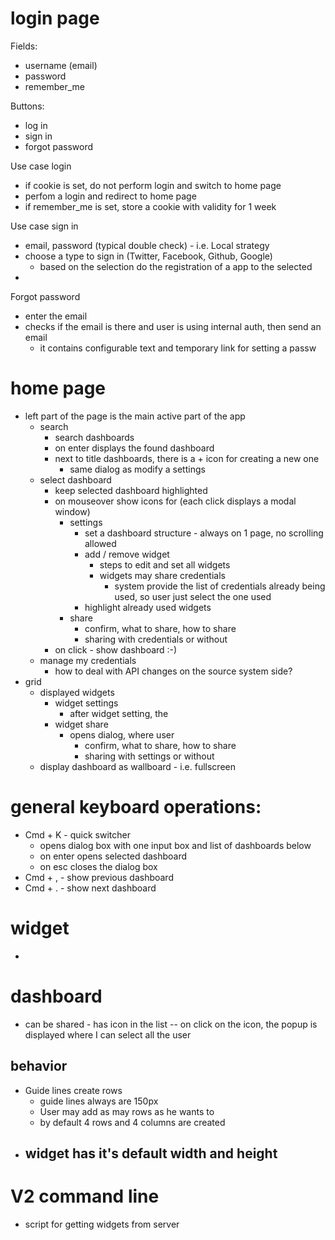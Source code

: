 # login page

Fields:
- username (email)
- password
- remember_me

Buttons:
- log in
- sign in
- forgot password

Use case login
- if cookie is set, do not perform login and switch to home page
- perfom a login and redirect to home page
- if remember_me is set, store a cookie with validity for 1 week

Use case sign in
- email, password (typical double check) - i.e. Local strategy
- choose a type to sign in (Twitter, Facebook, Github, Google)
	- based on the selection do the registration of a app to the selected 
- 

Forgot password
- enter the email
- checks if the email is there and user is using internal auth, then send an email
	- it contains configurable text and temporary link for setting a passw


# home page

- left part of the page is the main active part of the app
	- search
		- search dashboards
		- on enter displays the found dashboard
		- next to title dashboards, there is a + icon for creating a new one
			- same dialog as modify a settings
	- select dashboard
		- keep selected dashboard highlighted
		- on mouseover show icons for (each click displays a modal window)
			- settings
				- set a dashboard structure - always on 1 page, no scrolling allowed
				- add / remove widget
					- steps to edit and set all widgets
					- widgets may share credentials
						- system provide the list of credentials already being used, so user just select the one used
				- highlight already used widgets
			- share 
				- confirm, what to share, how to share
				- sharing with credentials or without
		- on click - show dashboard :-)
	- manage my credentials
		- how to deal with API changes on the source system side?
- grid
	- displayed widgets
		- widget settings
			- after widget setting, the 
		- widget share
			- opens dialog, where user
				- confirm, what to share, how to share
				- sharing with settings or without
	- display dashboard as wallboard - i.e. fullscreen



# general keyboard operations:
- Cmd + K - quick switcher
	- opens dialog box with one input box and list of dashboards below
	- on enter opens selected dashboard
	- on esc closes the dialog box
- Cmd + , - show previous dashboard
- Cmd + . - show next dashboard


# widget
- 

# dashboard
- can be shared - has icon in the list
-- on click on the icon, the popup is displayed where I can select all the user 

## behavior
- Guide lines create rows
	- guide lines always are 150px 
	- User may add as may rows as he wants to
	- by default 4 rows and 4 columns are created 
- widget has it's default width and height 
	-

# V2 command line
- script for getting widgets from server


